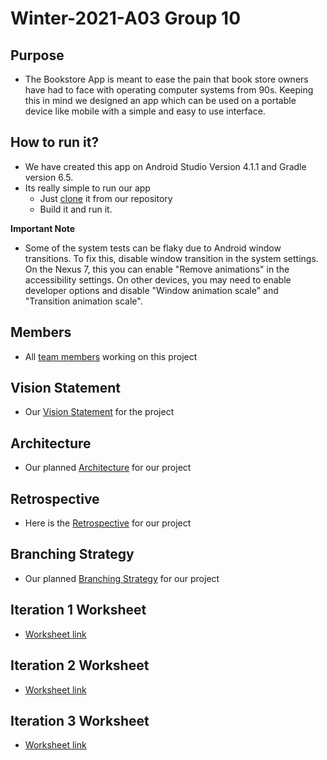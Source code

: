 # Winter-2021-A03 Group 10

## Purpose
- The Bookstore App is meant to ease the pain that book store owners have had to face with operating computer systems from 90s. Keeping this in mind we designed an app which can be used on a portable device like mobile with a simple and easy to use interface.

## How to run it?
- We have created this app on Android Studio Version 4.1.1 and Gradle version 6.5.
- Its really simple to run our app
    - Just [clone](https://code.cs.umanitoba.ca/3350-winter-2021-a03/winter-2021-a03-group-10.git) it from our repository 
    - Build it and run it.

**Important Note**
- Some of the system tests can be flaky due to Android window transitions. To fix this, disable window transition in the system settings. On the Nexus 7, this you can enable "Remove animations" in the accessibility settings. On other devices, you may need to enable developer options and disable "Window animation scale" and "Transition animation scale".

## Members
- All [team members](https://code.cs.umanitoba.ca/3350-winter-2021-a03/winter-2021-a03-group-10/-/blob/master/docs/Members.md) working on this project

## Vision Statement
- Our [Vision Statement](https://code.cs.umanitoba.ca/3350-winter-2021-a03/winter-2021-a03-group-10/-/blob/master/docs/VISION.md) for the project

## Architecture 
- Our planned [Architecture](https://code.cs.umanitoba.ca/3350-winter-2021-a03/winter-2021-a03-group-10/-/blob/master/docs/architecture.md) for our project

## Retrospective
- Here is the [Retrospective](https://code.cs.umanitoba.ca/3350-winter-2021-a03/winter-2021-a03-group-10/-/blob/master/docs/retrospective.md) for our project 

## Branching Strategy
- Our planned [Branching Strategy](https://code.cs.umanitoba.ca/3350-winter-2021-a03/winter-2021-a03-group-10/-/blob/master/docs/BranchingStrategy.md) for our project

## Iteration 1 Worksheet
- [Worksheet link](https://code.cs.umanitoba.ca/3350-winter-2021-a03/winter-2021-a03-group-10/-/blob/master/docs/i1_worksheet.md)  
 
## Iteration 2 Worksheet
- [Worksheet link](https://code.cs.umanitoba.ca/3350-winter-2021-a03/winter-2021-a03-group-10/-/blob/master/docs/i2_worksheet.md)  
  
## Iteration 3 Worksheet
- [Worksheet link](https://code.cs.umanitoba.ca/3350-winter-2021-a03/winter-2021-a03-group-10/-/blob/master/docs/i3_worksheet.md)  